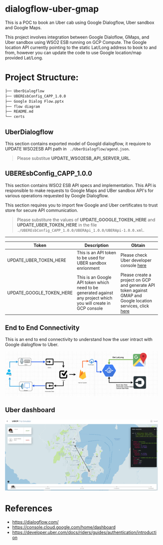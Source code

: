 # dialogflow-uber-gmap
This is a POC to book an Uber cab using Google Dialogflow, Uber sandbox and Google Maps.

This project involves integration between Google Dialoflow, GMaps, and Uber sandbox using WSO2 ESB running on GCP Compute. The Google location API currently pointing to the static Lat/Long address to book to and from, however you can update the code to use Google location/map provided Lat/Long.

# Project Structure:
```bash
├── UberDialogflow
├── UBEREsbConfig_CAPP_1.0.0
├── Google Dialog Flow.pptx
├── flow diagram
├── README.md
└── certs

```

## UberDialogflow
This section contains exported model of Googld dialogflow, it requiore to UPDATE WSO2ESB API path in ``` ./UberDialogflow/agend.json```. 
> Please substitue **UPDATE_WSO2ESB_API_SERVER_URL**.



## UBEREsbConfig_CAPP_1.0.0
This section contains WSO2 ESB API specs and implementation. This API is responsible to make requests to Google Maps and UBer sandbox API's for various operations requested by Google Dialogflow.

This section requires you to import few Google and Uber certificates to trust store for secure API communication. 
> Please substiture the values of **UPDATE_GOOGLE_TOKEN_HERE** and **UPDATE_UBER_TOKEN_HERE** in the file ``` ./UBEREsbConfig_CAPP_1.0.0/UBERApi_1.0.0/UBERApi-1.0.0.xml```.

---

|Token|Description| Obtain|
|--------|--------------------------------------------------|-----------------------------|
|UPDATE_UBER_TOKEN_HERE| This is an API token to be used for UBER sandbox enrionment| Please check Uber developer console [here](https://developer.uber.com/docs/riders/guides/authentication/introduction)|
|UPDATE_GOOGLE_TOKEN_HERE| This is an Google API token which need to be generated against any project which you will create in GCP console| Please create a project on GCP and generate API token against GMAP and Google location services, click [here](https://console.cloud.google.com/home/dashboard)|


## End to End Connectivity
This is an end to end connectivity to understand how the user intract with Google dialogflow to Uber.

![](.attachments/end-to-end-flow.png)




## Uber dashboard
![](.attachments/uber-dashboard.png)

# References
- https://dialogflow.com/
- https://console.cloud.google.com/home/dashboard
- https://developer.uber.com/docs/riders/guides/authentication/introduction
